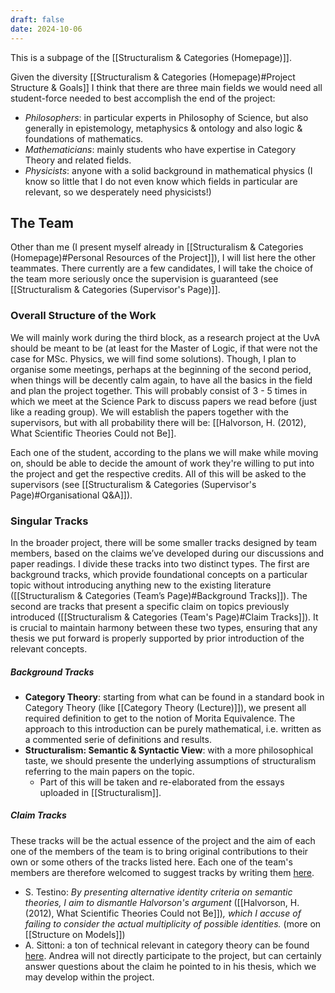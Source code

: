 ```yaml
---
draft: false
date: 2024-10-06
---
```

This is a subpage of the [[Structuralism & Categories (Homepage)]].

Given the diversity [[Structuralism & Categories (Homepage)#Project Structure & Goals]] I think that there are three main fields we would need all student-force needed to best accomplish the end of the project:
- _Philosophers_: in particular experts in Philosophy of Science, but also generally in epistemology, metaphysics & ontology and also logic & foundations of mathematics.
- _Mathematicians_: mainly students who have expertise in Category Theory and related fields. 
- _Physicists_: anyone with a solid background in mathematical physics (I know so little that I do not even know which fields in particular are relevant, so we desperately need physicists!)
## The Team
Other than me (I present myself already in [[Structuralism & Categories (Homepage)#Personal Resources of the Project]]), I will list here the other teammates. There currently are a few candidates, I will take the choice of the team more seriously once the supervision is guaranteed (see [[Structuralism & Categories (Supervisor's Page)]].
### Overall Structure of the Work
We will mainly work during the third block, as a research project at the UvA should be meant to be (at least for the Master of Logic, if that were not the case for MSc. Physics, we will find some solutions). Though, I plan to organise some meetings, perhaps at the beginning of the second period, when things will be decently calm again, to have all the basics in the field and plan the project together. This will probably consist of 3 - 5 times in which we meet at the Science Park to discuss papers we read before (just like a reading group). We will establish the papers together with the supervisors, but with all probability there will be: [[Halvorson, H. (2012), What Scientific Theories Could not Be]].

Each one of the student, according to the plans we will make while moving on, should be able to decide the amount of work they're willing to put into the project and get the respective credits. All of this will be asked to the supervisors (see [[Structuralism & Categories (Supervisor's Page)#Organisational Q&A]]).
### Singular Tracks
In the broader project, there will be some smaller tracks designed by team members, based on the claims we’ve developed during our discussions and paper readings. I divide these tracks into two distinct types. The first are background tracks, which provide foundational concepts on a particular topic without introducing anything new to the existing literature ([[Structuralism & Categories (Team’s Page)#Background Tracks]]). The second are tracks that present a specific claim on topics previously introduced ([[Structuralism & Categories (Team's Page)#Claim Tracks]]). It is crucial to maintain harmony between these two types, ensuring that any thesis we put forward is properly supported by prior introduction of the relevant concepts.
##### Background Tracks
- **Category Theory**: starting from what can be found in a standard book in Category Theory (like [[Category Theory (Lecture)]]), we present all required definition to get to the notion of Morita Equivalence. The approach to this introduction can be purely mathematical, i.e. written as a commented serie of definitions and results.
- **Structuralism: Semantic & Syntactic View**: with a more philosophical taste, we should presente the underlying assumptions of structuralism referring to the main papers on the topic.
	- Part of this will be taken and re-elaborated from the essays uploaded in [[Structuralism]].
##### Claim Tracks
These tracks will be the actual essence of the project and the aim of each one of the members of the team is to bring original contributions to their own or some others of the tracks listed here. Each one of the team's members are therefore welcomed to suggest tracks by writing them [here](https://www.overleaf.com/9972377763krshjstwzmwx#d9e0ff).
- S. Testino: _By presenting alternative identity criteria on semantic theories, I aim to dismantle Halvorson's argument_ ([[Halvorson, H. (2012), What Scientific Theories Could not Be]])_, which I accuse of failing to consider the actual multiplicity of possible identities._ (more on [[Structure on Models]])
- A. Sittoni: a ton of technical relevant in category theory can be found [here](https://drive.google.com/drive/folders/1-PKOMLwWCvZb8dQ43dpHyWLGiw2vnQJO). Andrea will not directly participate to the project, but can certainly answer questions about the claim he pointed to in his thesis, which we may develop within the project.